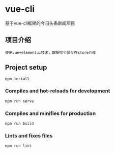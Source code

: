 # vue-cli
基于vue-cli框架的今日头条新闻项目

## 项目介绍
```
使用vue+elementui技术，数据完全保存在store仓库
```

## Project setup
```
npm install
```

### Compiles and hot-reloads for development
```
npm run serve
```

### Compiles and minifies for production
```
npm run build
```

### Lints and fixes files
```
npm run lint
```
